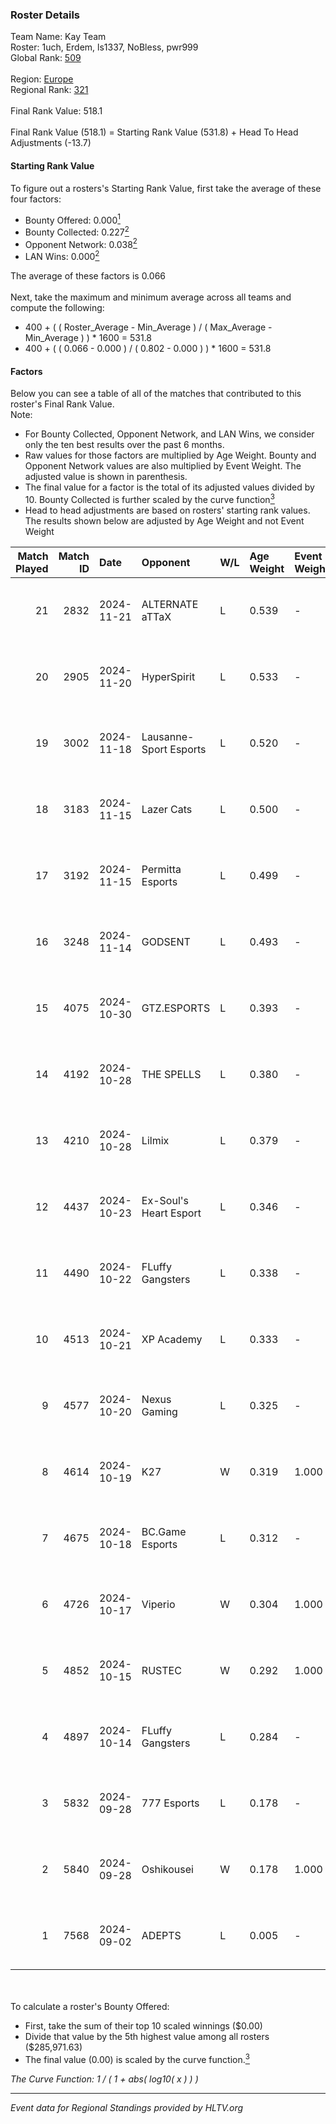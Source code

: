 ### Roster Details<br />
Team Name: Kay Team<br />
Roster: 1uch, Erdem, ls1337, NoBless, pwr999<br />
Global Rank: [509](../../standings_global_2025_02_28.md)<br />
<br />
Region: [Europe]( ../../standings_europe_2025_02_28.md)<br />
Regional Rank: [321]( ../../standings_europe_2025_02_28.md)<br />
<br />
Final Rank Value:  518.1<br />
<br />
Final Rank Value (518.1) = Starting Rank Value (531.8) + Head To Head Adjustments (-13.7)<br />

#### Starting Rank Value<br />
To figure out a rosters's Starting Rank Value, first take the average of these four factors:<br />
- Bounty Offered: 0.000[<sup>1</sup>](#table2)
- Bounty Collected: 0.227[<sup>2</sup>](#table1)
- Opponent Network: 0.038[<sup>2</sup>](#table1)
- LAN Wins: 0.000[<sup>2</sup>](#table1)

The average of these factors is 0.066<br />
<br />
Next, take the maximum and minimum average across all teams and compute the following:<br />
- 400 + ( ( Roster_Average - Min_Average ) / ( Max_Average - Min_Average ) ) * 1600 = 531.8
- 400 + ( ( 0.066 - 0.000 ) / ( 0.802 - 0.000 ) ) * 1600 = 531.8


#### Factors<br />
Below you can see a table of all of the matches that contributed to this roster's Final Rank Value.<br />
Note:<br />

- For Bounty Collected, Opponent Network, and LAN Wins, we consider only the ten best results over the past 6 months.
- Raw values for those factors are multiplied by Age Weight. Bounty and Opponent Network values are also multiplied by Event Weight. The adjusted value is shown in parenthesis.
- The final value for a factor is the total of its adjusted values divided by 10. Bounty Collected is further scaled by the curve function[<sup>3</sup>](#curveFunction)
- Head to head adjustments are based on rosters' starting rank values. The results shown below are adjusted by Age Weight and not Event Weight
<span id="table1"></span><br />


| Match Played | Match ID | Date       | Opponent               | W/L | Age Weight | Event Weight | Bounty Collected | Opponent Network | LAN Wins  | H2H Adj. | Roster                               |
| -: | -: | :- | :- | :- | :- | :- | :- | :- | :- | -: | :- |
|           21 |     2832 | 2024-11-21 | ALTERNATE aTTaX        | L   | 0.539      | -            | -                | -                | -         |    -0.78 | 1uch, Erdem, NoBless, pfq, pwr999    |
|           20 |     2905 | 2024-11-20 | HyperSpirit            | L   | 0.533      | -            | -                | -                | -         |    -4.60 | 1uch, Erdem, NoBless, pfq, pwr999    |
|           19 |     3002 | 2024-11-18 | Lausanne-Sport Esports | L   | 0.520      | -            | -                | -                | -         |    -6.02 | 1uch, Erdem, NoBless, pfq, pwr999    |
|           18 |     3183 | 2024-11-15 | Lazer Cats             | L   | 0.500      | -            | -                | -                | -         |    -2.21 | 1uch, Erdem, NoBless, pfq, pwr999    |
|           17 |     3192 | 2024-11-15 | Permitta Esports       | L   | 0.499      | -            | -                | -                | -         |    -1.84 | 1uch, Erdem, NoBless, pfq, pwr999    |
|           16 |     3248 | 2024-11-14 | GODSENT                | L   | 0.493      | -            | -                | -                | -         |    -3.51 | 1uch, Erdem, NoBless, pfq, pwr999    |
|           15 |     4075 | 2024-10-30 | GTZ.ESPORTS            | L   | 0.393      | -            | -                | -                | -         |    -0.10 | 1uch, Erdem, NoBless, pfq, pwr999    |
|           14 |     4192 | 2024-10-28 | THE SPELLS             | L   | 0.380      | -            | -                | -                | -         |    -4.95 | 1uch, Erdem, NoBless, pfq, pwr999    |
|           13 |     4210 | 2024-10-28 | Lilmix                 | L   | 0.379      | -            | -                | -                | -         |    -3.54 | 1uch, Erdem, NoBless, pfq, pwr999    |
|           12 |     4437 | 2024-10-23 | Ex-Soul's Heart Esport | L   | 0.346      | -            | -                | -                | -         |    -3.59 | 1uch, Erdem, NoBless, pfq, pwr999    |
|           11 |     4490 | 2024-10-22 | FLuffy Gangsters       | L   | 0.338      | -            | -                | -                | -         |    -0.95 | 1uch, Erdem, ls1337, NoBless, pwr999 |
|           10 |     4513 | 2024-10-21 | XP Academy             | L   | 0.333      | -            | -                | -                | -         |    -4.09 | 1uch, Erdem, NoBless, pfq, pwr999    |
|            9 |     4577 | 2024-10-20 | Nexus Gaming           | L   | 0.325      | -            | -                | -                | -         |    -0.19 | 1uch, Erdem, ls1337, NoBless, pwr999 |
|            8 |     4614 | 2024-10-19 | K27                    | W   | 0.319      | 1.000        | 0.010 (0.003)    | 0.634 (0.203)    | 0 (0.000) |     9.59 | 1uch, Erdem, ls1337, NoBless, pwr999 |
|            7 |     4675 | 2024-10-18 | BC.Game Esports        | L   | 0.312      | -            | -                | -                | -         |    -0.59 | 1uch, Erdem, ls1337, NoBless, pwr999 |
|            6 |     4726 | 2024-10-17 | Viperio                | W   | 0.304      | 1.000        | 0.002 (0.001)    | 0.444 (0.135)    | 0 (0.000) |     8.65 | 1uch, Erdem, ls1337, NoBless, pwr999 |
|            5 |     4852 | 2024-10-15 | RUSTEC                 | W   | 0.292      | 1.000        | 0.000 (0.000)    | 0.134 (0.039)    | 0 (0.000) |     5.75 | 1uch, Erdem, ls1337, NoBless, pwr999 |
|            4 |     4897 | 2024-10-14 | FLuffy Gangsters       | L   | 0.284      | -            | -                | -                | -         |    -0.75 | 1uch, Erdem, ls1337, NoBless, pwr999 |
|            3 |     5832 | 2024-09-28 | 777 Esports            | L   | 0.178      | -            | -                | -                | -         |    -1.75 | 1uch, Erdem, NoBless, pfq, pwr999    |
|            2 |     5840 | 2024-09-28 | Oshikousei             | W   | 0.178      | 1.000        | 0.000 (0.000)    | 0.000 (0.000)    | 0 (0.000) |     1.81 | 1uch, Erdem, NoBless, pfq, pwr999    |
|            1 |     7568 | 2024-09-02 | ADEPTS                 | L   | 0.005      | -            | -                | -                | -         |    -0.03 | 1uch, Erdem, NoBless, pfq, pwr999    |

<br />
<span id="table2"></span><br />
To calculate a roster's Bounty Offered:<br />

- First, take the sum of their top 10 scaled winnings ($0.00)
- Divide that value by the 5th highest value among all rosters ($285,971.63)
- The final value (0.00) is scaled by the curve function.[<sup>3</sup>](#curveFunction)

<span id="curveFunction"></span>_The Curve Function: 1 / ( 1 + abs( log10( x ) ) )_<br />

---
_Event data for Regional Standings provided by HLTV.org_<br />
